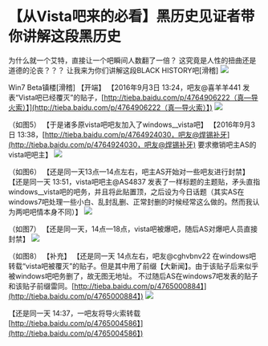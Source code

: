 # 【从Vista吧来的必看】黑历史见证者带你讲解这段黑历史

为什么就一个艾特，直接让一个吧瞬间人数翻了一倍？ 这究竟是人性的扭曲还是道德的沦丧？？？ 让我来为你们讲解这段BLACK HISTORY吧\[滑稽\] ![](https://wvbarchive.s3-ap-northeast-1.amazonaws.com/4765594907/c7f5c68a87d6277ff26efb9f20381f30e824fc0b.jpg)

Win7 Beta镇楼\[滑稽\] 【开端】 【2016年9月3日 13:24，吧友@喜羊羊441 发表“Vista吧已经覆灭”的贴子，[http://tieba.baidu.com/p/4764906222（真—导火索）】](http://tieba.baidu.com/p/4764906222（真—导火索）】) ![](https://wvbarchive.s3-ap-northeast-1.amazonaws.com/4765594907/09a06e22dd54564e62a6d491bbde9c82d3584f48.jpg)

（如图5） 【于是诸多原vista吧吧友加入了windows\_\_vista吧】 【2016年9月3日 13:38，[http://tieba.baidu.com/p/4764924030，吧友@焊锡补牙](http://tieba.baidu.com/p/4764924030，吧友@焊锡补牙) 要求撤销吧主AS的vista吧吧主】 ![](https://wvbarchive.s3-ap-northeast-1.amazonaws.com/4765594907/49d7ba55564e925820f7b6469482d158cebf4e48.jpg)

（如图6） 【还是同一天13点—14点左右，吧主AS开始对一些吧友进行封禁】 【还是同一天 13:51，vista吧吧主@AS4837 发表了一样标题的主题贴，矛头直指windows\_\_vista吧的吧务，并且将此贴置顶，之后设为今日话题（其实AS在windows7吧处理一些小白、乱封乱删、正常封删的时候经常这么做的。然而我认为两吧吧情本身不同）】 ![](https://wvbarchive.s3-ap-northeast-1.amazonaws.com/4765594907/9da0314f9258d1094120991ad958ccbf6e814d48.jpg)

（如图7） 【还是同一天，14点—18点，vista吧被爆吧，随后AS对爆吧人员直接封禁】 ![](https://wvbarchive.s3-ap-northeast-1.amazonaws.com/4765594907/16baf559d109b3de6f7cd4c0c4bf6c81820a4c48.jpg)

（如图8） 【补充】 【还是同一天 14点左右，吧友@cghvbnv22 在windows吧转载“vista吧被覆灭”的贴子。但是其中用了前缀【大新闻】。由于该贴子后来似乎被windows吧吧务删了，故无图无地址。 不过随后AS在windows7吧发表的贴子和该贴子前缀雷同。[http://tieba.baidu.com/p/4765000884】](http://tieba.baidu.com/p/4765000884】) ![](https://wvbarchive.s3-ap-northeast-1.amazonaws.com/4765594907/8be72e550923dd54bdcd9bc0d909b3de9e8248d5.jpg)

【还是同一天 14:37，一吧友将导火索转载[http://tieba.baidu.com/p/4765004586】](http://tieba.baidu.com/p/4765004586】)

